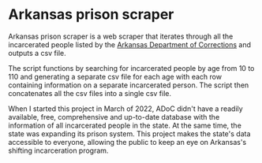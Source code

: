 # Arkansas prison scraper

Arkansas prison scraper is a web scraper that iterates through all the incarcerated people listed by the [Arkansas Department of Corrections](https://apps.ark.org/inmate_info/index.php) and outputs a csv file. 

The script functions by searching for incarcerated people by age from 10 to 110 and generating a separate csv file for each age with each row containing information on a separate incarcerated person. The script then concatenates all the csv files into a single csv file.

When I started this project in March of 2022, ADoC didn't have a readily available, free, comprehensive and up-to-date database with the information of all incarcerated people in the state. At the same time, the state was expanding its prison system. This project makes the state's data accessible to everyone, allowing the public to keep an eye on Arkansas's shifting incarceration program. 

